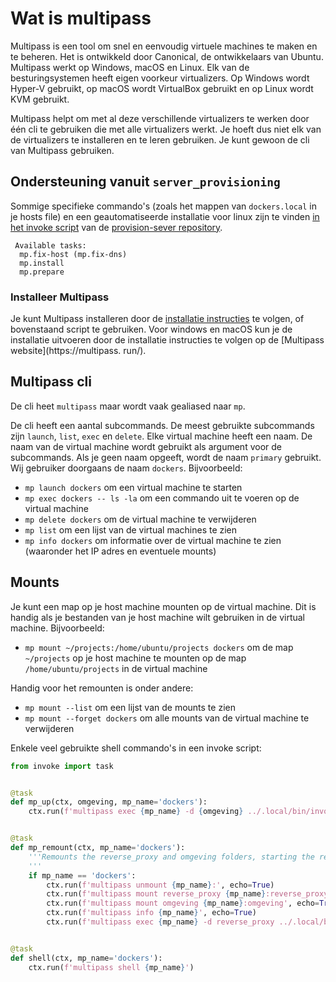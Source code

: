 # Wat is multipass

Multipass is een tool om snel en eenvoudig virtuele machines te maken en te beheren. Het is
ontwikkeld door Canonical, de ontwikkelaars van Ubuntu. Multipass werkt op Windows, macOS en
Linux. Elk van de besturingsystemen heeft eigen voorkeur virtualizers. Op Windows wordt
Hyper-V gebruikt, op macOS wordt VirtualBox gebruikt en op Linux wordt KVM gebruikt.

Multipass helpt om met al deze verschillende virtualizers te werken door één cli te gebruiken die
met alle virtualizers werkt. Je hoeft dus niet elk van de virtualizers te installeren en te leren
gebruiken. Je kunt gewoon de cli van Multipass gebruiken.

## Ondersteuning vanuit `server_provisioning`

Sommige specifieke commando's (zoals het mappen van `dockers.local` in je hosts file) en een
geautomatiseerde installatie voor linux zijn te
vinden [in het invoke script](https://github.com/educationwarehouse/server_provisioning/blob/master/tasks.py)
van de [provision-sever repository](https://github.com/educationwarehouse/server_provisioning).

```
 Available tasks:
  mp.fix-host (mp.fix-dns)
  mp.install
  mp.prepare
```

### Installeer Multipass

Je kunt Multipass installeren door
de [installatie instructies](https://multipass.run/docs/installing-on-linux)
te volgen, of bovenstaand script te gebruiken. Voor windows en macOS kun je de installatie
uitvoeren door de installatie instructies te volgen op de [Multipass website](https://multipass.
run/).

## Multipass cli

De cli heet `multipass` maar wordt vaak gealiased naar `mp`.

De cli heeft een aantal subcommands. De meest gebruikte subcommands zijn `launch`, `list`, `exec`
en `delete`. Elke virtual machine heeft een naam. De naam van de virtual machine wordt gebruikt
als argument voor de subcommands. Als je geen naam opgeeft, wordt de naam `primary` gebruikt.
Wij gebruiker doorgaans de naam `dockers`. Bijvoorbeeld:

* `mp launch dockers` om een virtual machine te starten
* `mp exec dockers -- ls -la` om een commando uit te voeren op de virtual machine
* `mp delete dockers` om de virtual machine te verwijderen
* `mp list` om een lijst van de virtual machines te zien
* `mp info dockers` om informatie over de virtual machine te zien (waaronder het IP adres en
  eventuele mounts)

## Mounts

Je kunt een map op je host machine mounten op de virtual machine. Dit is handig als je bestanden
van je host machine wilt gebruiken in de virtual machine. Bijvoorbeeld:

* `mp mount ~/projects:/home/ubuntu/projects dockers` om de map `~/projects` op je host machine
  te mounten op de map `/home/ubuntu/projects` in de virtual machine

Handig voor het remounten is onder andere:

* `mp mount --list` om een lijst van de mounts te zien
* `mp mount --forget dockers` om alle mounts van de virtual machine te verwijderen

Enkele veel gebruikte shell commando's in een invoke script:

```python
from invoke import task


@task
def mp_up(ctx, omgeving, mp_name='dockers'):
    ctx.run(f'multipass exec {mp_name} -d {omgeving} ../.local/bin/invoke up', echo=True)


@task
def mp_remount(ctx, mp_name='dockers'):
    '''Remounts the reverse_proxy and omgeving folders, starting the reverse_proxy container. 
    '''
    if mp_name == 'dockers':
        ctx.run(f'multipass unmount {mp_name}:', echo=True)
        ctx.run(f'multipass mount reverse_proxy {mp_name}:reverse_proxy', echo=True)
        ctx.run(f'multipass mount omgeving {mp_name}:omgeving', echo=True)
        ctx.run(f'multipass info {mp_name}', echo=True)
        ctx.run(f'multipass exec {mp_name} -d reverse_proxy ../.local/bin/invoke up', echo=True)


@task
def shell(ctx, mp_name='dockers'):
    ctx.run(f'multipass shell {mp_name}')
```



